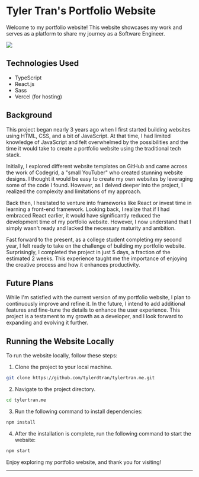 # Tyler Tran's Portfolio Website

Welcome to my portfolio website! This website showcases my work and serves as a platform to share my journey as a Software Engineer. 

<img src="../src/images/TylerTranWebsite.png" /> 

## Technologies Used

- TypeScript
- React.js
- Sass
- Vercel (for hosting)

## Background

This project began nearly 3 years ago when I first started building websites using HTML, CSS, and a bit of JavaScript. At that time, I had limited knowledge of JavaScript and felt overwhelmed by the possibilities and the time it would take to create a portfolio website using the traditional tech stack.

Initially, I explored different website templates on GitHub and came across the work of Codegrid, a "small YouTuber" who created stunning website designs. I thought it would be easy to create my own websites by leveraging some of the code I found. However, as I delved deeper into the project, I realized the complexity and limitations of my approach.

Back then, I hesitated to venture into frameworks like React or invest time in learning a front-end framework. Looking back, I realize that if I had embraced React earlier, it would have significantly reduced the development time of my portfolio website. However, I now understand that I simply wasn't ready and lacked the necessary maturity and ambition.

Fast forward to the present, as a college student completing my second year, I felt ready to take on the challenge of building my portfolio website. Surprisingly, I completed the project in just 5 days, a fraction of the estimated 2 weeks. This experience taught me the importance of enjoying the creative process and how it enhances productivity.

## Future Plans

While I'm satisfied with the current version of my portfolio website, I plan to continuously improve and refine it. In the future, I intend to add additional features and fine-tune the details to enhance the user experience. This project is a testament to my growth as a developer, and I look forward to expanding and evolving it further.

## Running the Website Locally

To run the website locally, follow these steps:

1. Clone the project to your local machine.
```bash
git clone https://github.com/tylerdtran/tylertran.me.git
```
2. Navigate to the project directory.
```bash
cd tylertran.me
```
3. Run the following command to install dependencies:

```bash
npm install
```

4. After the installation is complete, run the following command to start the website:

```bash
npm start
```

Enjoy exploring my portfolio website, and thank you for visiting!

---
